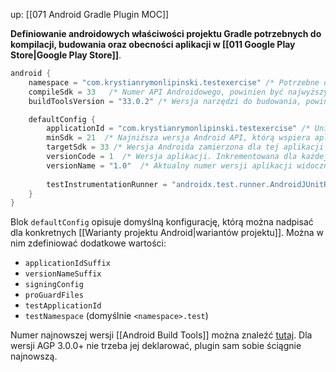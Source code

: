 up: [[071 Android Gradle Plugin MOC]]

**Definiowanie androidowych właściwości projektu Gradle potrzebnych do kompilacji, budowania oraz obecności aplikacji w [[011 Google Play Store|Google Play Store]]**.

```kotlin
android {  
    namespace = "com.krystianrymonlipinski.testexercise" /* Potrzebne do wygenerowania nazwy paczki dla klas R i BuildConfig */
    compileSdk = 33   /* Numer API Androidowego, powinien być najwyższy możliwy, żeby uwzględniać najnowsze zmiany Android API. Mają kompatybilność wsteczną. */
    buildToolsVersion = "33.0.2" /* Wersja narzędzi do budowania, powinny być najnowsze możliwe. Mają kompatybilność wsteczną. */

	defaultConfig {  
		applicationId = "com.krystianrymonlipinski.testexercise" /* Unikalna nazwa na potrzeby Google Play Store. NIE MOŻNA JEJ ZMIENIAĆ, BO INACZEJ UŻYTKOWNICY NIE BĘDĄ WIDZIEĆ UPDATE'ÓW! */
		minSdk = 21  /* Najniższa wersja Android API, którą wspiera aplikacja. Urządzenia z niższym SDK nie będą jej widzieć w Google Play Store */
		targetSdk = 33 /* Wersja Androida zamierzona dla tej aplikacji */
		versionCode = 1  /* Wersja aplikacji. Inkrementowana dla każdej kolejnej paczki rzucanej do Google Play Store */
		versionName = "1.0"  /* Aktualny numer wersji aplikacji widoczny dla użytkowników. Najczęściej w formacie X.Y.Z (2.4.5, 1.1.10, etc.) */
	  
		testInstrumentationRunner = "androidx.test.runner.AndroidJUnitRunner"  
	}  
}
```

Blok `defaultConfig` opisuje domyślną konfigurację, którą można nadpisać dla konkretnych [[Warianty projektu Android|wariantów projektu]]. Można w nim zdefiniować dodatkowe wartości:
- `applicationIdSuffix`
- `versionNameSuffix`
- `signingConfig`
- `proGuardFiles`
- `testApplicationId`
- `testNamespace` (domyślnie `<namespace>.test`)

Numer najnowszej wersji [[Android Build Tools]] można znaleźć [tutaj](https://developer.android.com/tools/releases/build-tools#kts). Dla wersji AGP 3.0.0+ nie trzeba jej deklarować, plugin sam sobie ściągnie najnowszą.